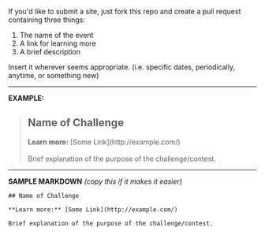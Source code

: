 If you'd like to submit a site, just fork this repo and create a pull request containing three things:

1. The name of the event
2. A link for learning more
3. A brief description

Insert it wherever seems appropriate. (i.e. specific dates, periodically, anytime, or something new)

---

**EXAMPLE:**

> <h2>Name of Challenge</h2><b>Learn more:</b> [Some Link](http://example.com/)<br><br>Brief explanation of the purpose of the challenge/contest.

---

**SAMPLE MARKDOWN** *(copy this if it makes it easier)*

```
## Name of Challenge

**Learn more:** [Some Link](http://example.com/)

Brief explanation of the purpose of the challenge/contest.
```

